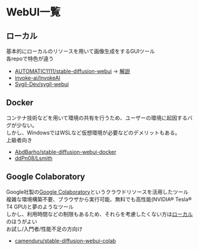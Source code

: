# WebUI一覧
## ローカル

基本的にローカルのリソースを用いて画像生成をするGUIツール  
各repoで特色が違う 

- [AUTOMATIC1111/stable-diffusion-webui](https://github.com/AUTOMATIC1111/stable-diffusion-webui) → [解説](./stable-diffusion-webui/usage.md)
- [invoke-ai/InvokeAI](https://github.com/invoke-ai/InvokeAI)  
- [Sygil-Dev/sygil-webui](https://github.com/Sygil-Dev/sygil-webui)  

## Docker
コンテナ技術などを用いて環境の共有を行うため、ユーザーの環境に起因するバグが少ない。  
しかし、WindowsではWSLなど仮想環境が必要などのデメリットもある。  
上級者向き

 - [AbdBarho/stable-diffusion-webui-docker](https://github.com/AbdBarho/stable-diffusion-webui-docker)
 - [ddPn08/Lsmith](https://github.com/ddPn08/Lsmith)

## Google Colaboratory
Google社製の[Google Colaboratory](https://colab.research.google.com)というクラウドリソースを活用したツール  
複雑な環境構築不要、ブラウザから実行可能、無料でも高性能(NVIDIA® Tesla® T4 GPU)と夢のようなツール  
しかし、利用時間などの制限もあるため、それらを考慮したくない方は[ローカル](##ローカル)のほうがよい  
お試し/入門者/性能不足の方向け

- [camenduru/stable-diffusion-webui-colab](https://github.com/camenduru/stable-diffusion-webui-colab)